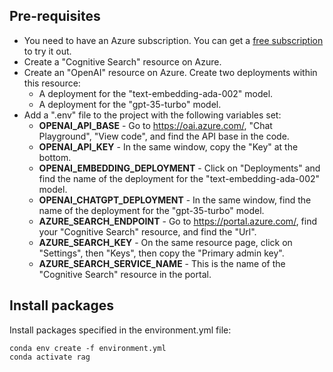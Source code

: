 ## Pre-requisites
- You need to have an Azure subscription. You can get a [free subscription](https://azure.microsoft.com/en-us/free) to try it out.
- Create a "Cognitive Search" resource on Azure.
- Create an "OpenAI" resource on Azure. Create two deployments within this resource: 
    - A deployment for the "text-embedding-ada-002" model.
    - A deployment for the "gpt-35-turbo" model.
- Add a ".env" file to the project with the following variables set:
    - **OPENAI_API_BASE** - Go to https://oai.azure.com/, "Chat Playground", "View code", and find the API base in the code.
    - **OPENAI_API_KEY** - In the same window, copy the "Key" at the bottom.
    - **OPENAI_EMBEDDING_DEPLOYMENT** - Click on "Deployments" and find the name of the deployment for the "text-embedding-ada-002" model.
    - **OPENAI_CHATGPT_DEPLOYMENT** - In the same window, find the name of the deployment for the "gpt-35-turbo" model.
    - **AZURE_SEARCH_ENDPOINT** - Go to https://portal.azure.com/, find your "Cognitive Search" resource, and find the "Url".
    - **AZURE_SEARCH_KEY** - On the same resource page, click on "Settings", then "Keys", then copy the "Primary admin key".
    - **AZURE_SEARCH_SERVICE_NAME** - This is the name of the "Cognitive Search" resource in the portal.

## Install packages

Install packages specified in the environment.yml file:

```
conda env create -f environment.yml
conda activate rag
```
